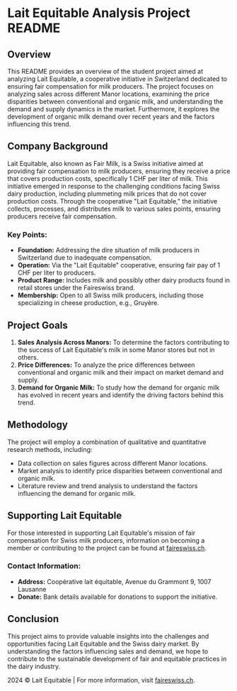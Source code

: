# Lait Equitable Analysis Project README

## Overview

This README provides an overview of the student project aimed at analyzing Lait Equitable, a cooperative initiative in Switzerland dedicated to ensuring fair compensation for milk producers. The project focuses on analyzing sales across different Manor locations, examining the price disparities between conventional and organic milk, and understanding the demand and supply dynamics in the market. Furthermore, it explores the development of organic milk demand over recent years and the factors influencing this trend.

## Company Background

Lait Equitable, also known as Fair Milk, is a Swiss initiative aimed at providing fair compensation to milk producers, ensuring they receive a price that covers production costs, specifically 1 CHF per liter of milk. This initiative emerged in response to the challenging conditions facing Swiss dairy production, including plummeting milk prices that do not cover production costs. Through the cooperative "Lait Equitable," the initiative collects, processes, and distributes milk to various sales points, ensuring producers receive fair compensation.

### Key Points:
- **Foundation:** Addressing the dire situation of milk producers in Switzerland due to inadequate compensation.
- **Operation:** Via the "Lait Equitable" cooperative, ensuring fair pay of 1 CHF per liter to producers.
- **Product Range:** Includes milk and possibly other dairy products found in retail stores under the Faireswiss brand.
- **Membership:** Open to all Swiss milk producers, including those specializing in cheese production, e.g., Gruyère.

## Project Goals

1. **Sales Analysis Across Manors:** To determine the factors contributing to the success of Lait Equitable's milk in some Manor stores but not in others.
2. **Price Differences:** To analyze the price differences between conventional and organic milk and their impact on market demand and supply.
3. **Demand for Organic Milk:** To study how the demand for organic milk has evolved in recent years and identify the driving factors behind this trend.

## Methodology

The project will employ a combination of qualitative and quantitative research methods, including:
- Data collection on sales figures across different Manor locations.
- Market analysis to identify price disparities between conventional and organic milk.
- Literature review and trend analysis to understand the factors influencing the demand for organic milk.

## Supporting Lait Equitable

For those interested in supporting Lait Equitable's mission of fair compensation for Swiss milk producers, information on becoming a member or contributing to the project can be found at [faireswiss.ch](https://faireswiss.ch).

### Contact Information:
- **Address:** Coopérative lait équitable, Avenue du Grammont 9, 1007 Lausanne
- **Donate:** Bank details available for donations to support the initiative.

## Conclusion

This project aims to provide valuable insights into the challenges and opportunities facing Lait Equitable and the Swiss dairy market. By understanding the factors influencing sales and demand, we hope to contribute to the sustainable development of fair and equitable practices in the dairy industry.

2024 © Lait Equitable | For more information, visit [faireswiss.ch](https://faireswiss.ch).
